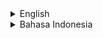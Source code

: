 <details>
<summary>English</summary>

# rf_dopa_edit - Programmable Web Browser

## Intro

This application is a programmable web browser.

## Where to Download

Download this app on "Releases" page.

## Where are the Source Codes

Source codes are included on the "Releases" page.

## How to Use

The application consists of two panels, each with its own function.

The left panel is used to input code.

The right panel displays the results of that code.

The programming language used for browsing in this application is JavaScript.

The application also includes example browsing code.

## Screenshot

<p align="center">
	<img src="./.md_asset/ss_2024.07.09-0447.png" />
</p>

## Freelance Worker Link

- https://projects.co.id/public/browse_users/view/99bc11/rakifsul

</details>

<details>
<summary>Bahasa Indonesia</summary>

# rf_dopa_edit - Programmable Web Browser

## Pendahuluan

Aplikasi ini adalah web browser yang dapat diprogram.

## Download di Mana

Download executable-nya di halaman "Releases".

## Di Mana Source Code-nya

Source code ada di halaman "Releases".

## Cara Penggunaan

Aplikasi ini terdiri dari dua panel yang masing-masing memiliki fungsinya sendiri.

Panel kiri berfungsi untuk meng-input-kan kode.

Panel kanan berfungsi untuk menampilkan hasil dari kode tersebut.

Bahasa pemrograman yang digunakan dalam aplikasi ini untuk browsing adalah JavaScript.

Aplikasi ini juga telah disertai contoh kode.

## Screenshot

<p align="center">
	<img src="./.md_asset/ss_2024.07.09-0447.png" />
</p>

## Freelance Worker Link

- https://projects.co.id/public/browse_users/view/99bc11/rakifsul

</details>
